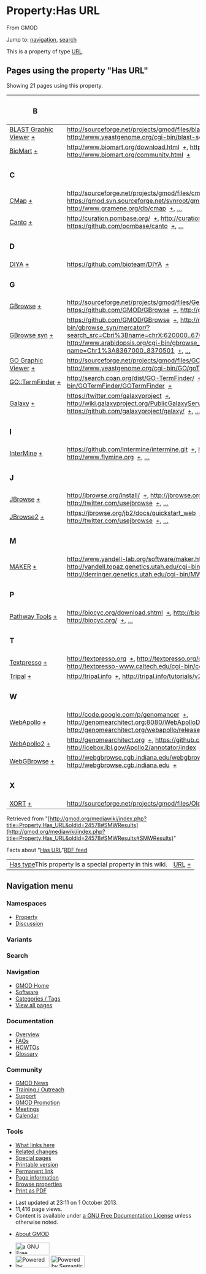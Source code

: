 <div id="mw-page-base" class="noprint">

</div>

<div id="mw-head-base" class="noprint">

</div>

<div id="content" class="mw-body" role="main">

<span id="top"></span>

<div id="mw-js-message" style="display:none;">

</div>



# <span dir="auto">Property:Has URL</span>

<div id="bodyContent">

<div id="siteSub">

From GMOD

</div>

<div id="contentSub">

</div>

<div id="jump-to-nav" class="mw-jump">

Jump to: [navigation](#mw-navigation), [search](#p-search)

</div>

<div id="mw-content-text" class="mw-content-ltr" lang="en" dir="ltr">

This is a property of type [URL](Special:Types/URL "Special:Types/URL").

  
<span id="SMWResults"></span>

<div id="mw-pages">

## Pages using the property "Has URL"

Showing 21 pages using this property.

<table style="width: 100%; ">
<colgroup>
<col style="width: 50%" />
<col style="width: 50%" />
</colgroup>
<thead>
<tr class="header">
<th class="smwpropname"><h3 id="b">B</h3></th>
<th></th>
</tr>
</thead>
<tbody>
<tr class="odd">
<td class="smwpropname"><a href="BLAST_Graphic_Viewer.1"
title="BLAST Graphic Viewer">BLAST Graphic Viewer</a> <span
class="smwbrowse"><a href="Special:Browse/BLAST-20Graphic-20Viewer"
title="Special:Browse/BLAST-20Graphic-20Viewer">+</a></span></td>
<td class="smwprops"><a
href="http://sourceforge.net/projects/gmod/files/blastGraphic/"
class="external"
rel="nofollow">http://sourceforge.net/projects/gmod/files/blastGraphic/</a>  <span
class="smwsearch"><a
href="Special:SearchByProperty/Has-20URL/http:-2F-2Fsourceforge.net-2Fprojects-2Fgmod-2Ffiles-2FblastGraphic-2F"
title="Special:SearchByProperty/Has-20URL/http:-2F-2Fsourceforge.net-2Fprojects-2Fgmod-2Ffiles-2FblastGraphic-2F">+</a></span>,
<a href="http://www.yeastgenome.org/cgi-bin/blast-sgd.pl"
class="external"
rel="nofollow">http://www.yeastgenome.org/cgi-bin/blast-sgd.pl</a>  <span
class="smwsearch"><a
href="Special:SearchByProperty/Has-20URL/http:-2F-2Fwww.yeastgenome.org-2Fcgi-2Dbin-2Fblast-2Dsgd.pl"
title="Special:SearchByProperty/Has-20URL/http:-2F-2Fwww.yeastgenome.org-2Fcgi-2Dbin-2Fblast-2Dsgd.pl">+</a></span></td>
</tr>
<tr class="even">
<td class="smwpropname"><a href="BioMart"
title="BioMart">BioMart</a> <span class="smwbrowse"><a
href="Special:Browse/BioMart"
title="Special:Browse/BioMart">+</a></span></td>
<td class="smwprops"><a href="http://www.biomart.org/download.html"
class="external"
rel="nofollow">http://www.biomart.org/download.html</a>  <span
class="smwsearch"><a
href="Special:SearchByProperty/Has-20URL/http:-2F-2Fwww.biomart.org-2Fdownload.html"
title="Special:SearchByProperty/Has-20URL/http:-2F-2Fwww.biomart.org-2Fdownload.html">+</a></span>,
<a href="http://www.biomart.org/" class="external"
rel="nofollow">http://www.biomart.org/</a>  <span class="smwsearch"><a
href="Special:SearchByProperty/Has-20URL/http:-2F-2Fwww.biomart.org-2F"
title="Special:SearchByProperty/Has-20URL/http:-2F-2Fwww.biomart.org-2F">+</a></span>,
<a href="http://www.biomart.org/community.html" class="external"
rel="nofollow">http://www.biomart.org/community.html</a>  <span
class="smwsearch"><a
href="Special:SearchByProperty/Has-20URL/http:-2F-2Fwww.biomart.org-2Fcommunity.html"
title="Special:SearchByProperty/Has-20URL/http:-2F-2Fwww.biomart.org-2Fcommunity.html">+</a></span></td>
</tr>
<tr class="odd">
<td class="smwpropname"><h3 id="c">C</h3></td>
<td></td>
</tr>
<tr class="even">
<td class="smwpropname"><a href="CMap.1" title="CMap">CMap</a> <span
class="smwbrowse"><a href="Special:Browse/CMap"
title="Special:Browse/CMap">+</a></span></td>
<td class="smwprops"><a
href="http://sourceforge.net/projects/gmod/files/cmap/" class="external"
rel="nofollow">http://sourceforge.net/projects/gmod/files/cmap/</a>  <span
class="smwsearch"><a
href="Special:SearchByProperty/Has-20URL/http:-2F-2Fsourceforge.net-2Fprojects-2Fgmod-2Ffiles-2Fcmap-2F"
title="Special:SearchByProperty/Has-20URL/http:-2F-2Fsourceforge.net-2Fprojects-2Fgmod-2Ffiles-2Fcmap-2F">+</a></span>,
<a href="https://gmod.svn.sourceforge.net/svnroot/gmod/cmap"
class="external"
rel="nofollow">https://gmod.svn.sourceforge.net/svnroot/gmod/cmap</a>  <span
class="smwsearch"><a
href="Special:SearchByProperty/Has-20URL/https:-2F-2Fgmod.svn.sourceforge.net-2Fsvnroot-2Fgmod-2Fcmap"
title="Special:SearchByProperty/Has-20URL/https:-2F-2Fgmod.svn.sourceforge.net-2Fsvnroot-2Fgmod-2Fcmap">+</a></span>,
<a href="http://www.gramene.org/db/cmap" class="external"
rel="nofollow">http://www.gramene.org/db/cmap</a>  <span
class="smwsearch"><a
href="Special:SearchByProperty/Has-20URL/http:-2F-2Fwww.gramene.org-2Fdb-2Fcmap"
title="Special:SearchByProperty/Has-20URL/http:-2F-2Fwww.gramene.org-2Fdb-2Fcmap">+</a></span>,
<a href="Special:PageProperty/CMap::Has_URL"
title="Special:PageProperty/CMap::Has URL">…</a></td>
</tr>
<tr class="odd">
<td class="smwpropname"><a href="Canto" title="Canto">Canto</a> <span
class="smwbrowse"><a href="Special:Browse/Canto"
title="Special:Browse/Canto">+</a></span></td>
<td class="smwprops"><a href="http://curation.pombase.org/"
class="external" rel="nofollow">http://curation.pombase.org/</a>  <span
class="smwsearch"><a
href="Special:SearchByProperty/Has-20URL/http:-2F-2Fcuration.pombase.org-2F"
title="Special:SearchByProperty/Has-20URL/http:-2F-2Fcuration.pombase.org-2F">+</a></span>,
<a href="http://curation.pombase.org/demo" class="external"
rel="nofollow">http://curation.pombase.org/demo</a>  <span
class="smwsearch"><a
href="Special:SearchByProperty/Has-20URL/http:-2F-2Fcuration.pombase.org-2Fdemo"
title="Special:SearchByProperty/Has-20URL/http:-2F-2Fcuration.pombase.org-2Fdemo">+</a></span>,
<a href="https://github.com/pombase/canto" class="external"
rel="nofollow">https://github.com/pombase/canto</a>  <span
class="smwsearch"><a
href="Special:SearchByProperty/Has-20URL/https:-2F-2Fgithub.com-2Fpombase-2Fcanto"
title="Special:SearchByProperty/Has-20URL/https:-2F-2Fgithub.com-2Fpombase-2Fcanto">+</a></span>,
<a href="Special:PageProperty/Canto::Has_URL"
title="Special:PageProperty/Canto::Has URL">…</a></td>
</tr>
<tr class="even">
<td class="smwpropname"><h3 id="d">D</h3></td>
<td></td>
</tr>
<tr class="odd">
<td class="smwpropname"><a href="DIYA" title="DIYA">DIYA</a> <span
class="smwbrowse"><a href="Special:Browse/DIYA"
title="Special:Browse/DIYA">+</a></span></td>
<td class="smwprops"><a href="https://github.com/bioteam/DIYA"
class="external"
rel="nofollow">https://github.com/bioteam/DIYA</a>  <span
class="smwsearch"><a
href="Special:SearchByProperty/Has-20URL/https:-2F-2Fgithub.com-2Fbioteam-2FDIYA"
title="Special:SearchByProperty/Has-20URL/https:-2F-2Fgithub.com-2Fbioteam-2FDIYA">+</a></span></td>
</tr>
<tr class="even">
<td class="smwpropname"><h3 id="g">G</h3></td>
<td></td>
</tr>
<tr class="odd">
<td class="smwpropname"><a href="GBrowse.1"
title="GBrowse">GBrowse</a> <span class="smwbrowse"><a
href="Special:Browse/GBrowse"
title="Special:Browse/GBrowse">+</a></span></td>
<td class="smwprops"><a
href="http://sourceforge.net/projects/gmod/files/Generic%20Genome%20Browser/"
class="external"
rel="nofollow">http://sourceforge.net/projects/gmod/files/Generic%20Genome%20Browser/</a>  <span
class="smwsearch"><a
href="Special:SearchByProperty/Has-20URL/http:-2F-2Fsourceforge.net-2Fprojects-2Fgmod-2Ffiles-2FGeneric-2520Genome-2520Browser-2F"
title="Special:SearchByProperty/Has-20URL/http:-2F-2Fsourceforge.net-2Fprojects-2Fgmod-2Ffiles-2FGeneric-2520Genome-2520Browser-2F">+</a></span>,
<a href="https://github.com/GMOD/GBrowse" class="external"
rel="nofollow">https://github.com/GMOD/GBrowse</a>  <span
class="smwsearch"><a
href="Special:SearchByProperty/Has-20URL/https:-2F-2Fgithub.com-2FGMOD-2FGBrowse"
title="Special:SearchByProperty/Has-20URL/https:-2F-2Fgithub.com-2FGMOD-2FGBrowse">+</a></span>,
<a href="http://gbrowse.org" class="external"
rel="nofollow">http://gbrowse.org</a>  <span class="smwsearch"><a
href="Special:SearchByProperty/Has-20URL/http:-2F-2Fgbrowse.org"
title="Special:SearchByProperty/Has-20URL/http:-2F-2Fgbrowse.org">+</a></span>,
<a href="Special:PageProperty/GBrowse::Has_URL"
title="Special:PageProperty/GBrowse::Has URL">…</a></td>
</tr>
<tr class="even">
<td class="smwpropname"><a href="GBrowse_syn.1"
title="GBrowse syn">GBrowse syn</a> <span class="smwbrowse"><a
href="Special:Browse/GBrowse-20syn"
title="Special:Browse/GBrowse-20syn">+</a></span></td>
<td class="smwprops"><a href="https://github.com/GMOD/GBrowse"
class="external"
rel="nofollow">https://github.com/GMOD/GBrowse</a>  <span
class="smwsearch"><a
href="Special:SearchByProperty/Has-20URL/https:-2F-2Fgithub.com-2FGMOD-2FGBrowse"
title="Special:SearchByProperty/Has-20URL/https:-2F-2Fgithub.com-2FGMOD-2FGBrowse">+</a></span>,
<a
href="http://mckay.cshl.edu/cgi-bin/gbrowse_syn/mercator/?search_src=Cbri%3Bname=chrX:620000..670000"
class="external"
rel="nofollow">http://mckay.cshl.edu/cgi-bin/gbrowse_syn/mercator/?search_src=Cbri%3Bname=chrX:620000..670000</a>  <span
class="smwsearch"><a
href="Special:SearchByProperty/Has-20URL/http:-2F-2Fmckay.cshl.edu-2Fcgi-2Dbin-2Fgbrowse_syn-2Fmercator-2F-3Fsearch_src=Cbri-253Bname=chrX:620000..670000"
title="Special:SearchByProperty/Has-20URL/http:-2F-2Fmckay.cshl.edu-2Fcgi-2Dbin-2Fgbrowse syn-2Fmercator-2F-3Fsearch src=Cbri-253Bname=chrX:620000..670000">+</a></span>,
<a
href="http://www.arabidopsis.org/cgi-bin/gbrowse_syn/arabidopsis/?name=Chr1%3A8367000..8370501"
class="external"
rel="nofollow">http://www.arabidopsis.org/cgi-bin/gbrowse_syn/arabidopsis/?name=Chr1%3A8367000..8370501</a>  <span
class="smwsearch"><a
href="Special:SearchByProperty/Has-20URL/http:-2F-2Fwww.arabidopsis.org-2Fcgi-2Dbin-2Fgbrowse_syn-2Farabidopsis-2F-3Fname=Chr1-253A8367000..8370501"
title="Special:SearchByProperty/Has-20URL/http:-2F-2Fwww.arabidopsis.org-2Fcgi-2Dbin-2Fgbrowse syn-2Farabidopsis-2F-3Fname=Chr1-253A8367000..8370501">+</a></span>,
<a href="Special:PageProperty/GBrowse_syn::Has_URL"
title="Special:PageProperty/GBrowse syn::Has URL">…</a></td>
</tr>
<tr class="odd">
<td class="smwpropname"><a href="GO_Graphic_Viewer.1"
title="GO Graphic Viewer">GO Graphic Viewer</a> <span
class="smwbrowse"><a href="Special:Browse/GO-20Graphic-20Viewer"
title="Special:Browse/GO-20Graphic-20Viewer">+</a></span></td>
<td class="smwprops"><a
href="http://sourceforge.net/projects/gmod/files/GOView/"
class="external"
rel="nofollow">http://sourceforge.net/projects/gmod/files/GOView/</a>  <span
class="smwsearch"><a
href="Special:SearchByProperty/Has-20URL/http:-2F-2Fsourceforge.net-2Fprojects-2Fgmod-2Ffiles-2FGOView-2F"
title="Special:SearchByProperty/Has-20URL/http:-2F-2Fsourceforge.net-2Fprojects-2Fgmod-2Ffiles-2FGOView-2F">+</a></span>,
<a href="http://www.yeastgenome.org/cgi-bin/GO/goTermFinder.pl"
class="external"
rel="nofollow">http://www.yeastgenome.org/cgi-bin/GO/goTermFinder.pl</a>  <span
class="smwsearch"><a
href="Special:SearchByProperty/Has-20URL/http:-2F-2Fwww.yeastgenome.org-2Fcgi-2Dbin-2FGO-2FgoTermFinder.pl"
title="Special:SearchByProperty/Has-20URL/http:-2F-2Fwww.yeastgenome.org-2Fcgi-2Dbin-2FGO-2FgoTermFinder.pl">+</a></span></td>
</tr>
<tr class="even">
<td class="smwpropname"><a href="GO::TermFinder.1"
title="GO::TermFinder">GO::TermFinder</a> <span class="smwbrowse"><a
href="Special:Browse/GO::TermFinder"
title="Special:Browse/GO::TermFinder">+</a></span></td>
<td class="smwprops"><a
href="http://search.cpan.org/dist/GO-TermFinder/" class="external"
rel="nofollow">http://search.cpan.org/dist/GO-TermFinder/</a>  <span
class="smwsearch"><a
href="Special:SearchByProperty/Has-20URL/http:-2F-2Fsearch.cpan.org-2Fdist-2FGO-2DTermFinder-2F"
title="Special:SearchByProperty/Has-20URL/http:-2F-2Fsearch.cpan.org-2Fdist-2FGO-2DTermFinder-2F">+</a></span>,
<a href="http://go.princeton.edu/cgi-bin/GOTermFinder/GOTermFinder"
class="external"
rel="nofollow">http://go.princeton.edu/cgi-bin/GOTermFinder/GOTermFinder</a>  <span
class="smwsearch"><a
href="Special:SearchByProperty/Has-20URL/http:-2F-2Fgo.princeton.edu-2Fcgi-2Dbin-2FGOTermFinder-2FGOTermFinder"
title="Special:SearchByProperty/Has-20URL/http:-2F-2Fgo.princeton.edu-2Fcgi-2Dbin-2FGOTermFinder-2FGOTermFinder">+</a></span></td>
</tr>
<tr class="odd">
<td class="smwpropname"><a href="Galaxy.1"
title="Galaxy">Galaxy</a> <span class="smwbrowse"><a
href="Special:Browse/Galaxy"
title="Special:Browse/Galaxy">+</a></span></td>
<td class="smwprops"><a href="https://twitter.com/galaxyproject"
class="external"
rel="nofollow">https://twitter.com/galaxyproject</a>  <span
class="smwsearch"><a
href="Special:SearchByProperty/Has-20URL/https:-2F-2Ftwitter.com-2Fgalaxyproject"
title="Special:SearchByProperty/Has-20URL/https:-2F-2Ftwitter.com-2Fgalaxyproject">+</a></span>,
<a href="http://wiki.galaxyproject.org/PublicGalaxyServers"
class="external"
rel="nofollow">http://wiki.galaxyproject.org/PublicGalaxyServers</a>  <span
class="smwsearch"><a
href="Special:SearchByProperty/Has-20URL/http:-2F-2Fwiki.galaxyproject.org-2FPublicGalaxyServers"
title="Special:SearchByProperty/Has-20URL/http:-2F-2Fwiki.galaxyproject.org-2FPublicGalaxyServers">+</a></span>,
<a href="https://github.com/galaxyproject/galaxy/" class="external"
rel="nofollow">https://github.com/galaxyproject/galaxy/</a>  <span
class="smwsearch"><a
href="Special:SearchByProperty/Has-20URL/https:-2F-2Fgithub.com-2Fgalaxyproject-2Fgalaxy-2F"
title="Special:SearchByProperty/Has-20URL/https:-2F-2Fgithub.com-2Fgalaxyproject-2Fgalaxy-2F">+</a></span>,
<a href="Special:PageProperty/Galaxy::Has_URL"
title="Special:PageProperty/Galaxy::Has URL">…</a></td>
</tr>
<tr class="even">
<td class="smwpropname"><h3 id="i">I</h3></td>
<td></td>
</tr>
<tr class="odd">
<td class="smwpropname"><a href="InterMine"
title="InterMine">InterMine</a> <span class="smwbrowse"><a
href="Special:Browse/InterMine"
title="Special:Browse/InterMine">+</a></span></td>
<td class="smwprops"><a
href="https://github.com/intermine/intermine.git" class="external"
rel="nofollow">https://github.com/intermine/intermine.git</a>  <span
class="smwsearch"><a
href="Special:SearchByProperty/Has-20URL/https:-2F-2Fgithub.com-2Fintermine-2Fintermine.git"
title="Special:SearchByProperty/Has-20URL/https:-2F-2Fgithub.com-2Fintermine-2Fintermine.git">+</a></span>,
<a href="http://www.intermine.org" class="external"
rel="nofollow">http://www.intermine.org</a>  <span class="smwsearch"><a
href="Special:SearchByProperty/Has-20URL/http:-2F-2Fwww.intermine.org"
title="Special:SearchByProperty/Has-20URL/http:-2F-2Fwww.intermine.org">+</a></span>,
<a href="http://www.flymine.org" class="external"
rel="nofollow">http://www.flymine.org</a>  <span class="smwsearch"><a
href="Special:SearchByProperty/Has-20URL/http:-2F-2Fwww.flymine.org"
title="Special:SearchByProperty/Has-20URL/http:-2F-2Fwww.flymine.org">+</a></span>,
<a href="Special:PageProperty/InterMine::Has_URL"
title="Special:PageProperty/InterMine::Has URL">…</a></td>
</tr>
<tr class="even">
<td class="smwpropname"><h3 id="j">J</h3></td>
<td></td>
</tr>
<tr class="odd">
<td class="smwpropname"><a href="JBrowse.1"
title="JBrowse">JBrowse</a> <span class="smwbrowse"><a
href="Special:Browse/JBrowse"
title="Special:Browse/JBrowse">+</a></span></td>
<td class="smwprops"><a href="http://jbrowse.org/install/"
class="external" rel="nofollow">http://jbrowse.org/install/</a>  <span
class="smwsearch"><a
href="Special:SearchByProperty/Has-20URL/http:-2F-2Fjbrowse.org-2Finstall-2F"
title="Special:SearchByProperty/Has-20URL/http:-2F-2Fjbrowse.org-2Finstall-2F">+</a></span>,
<a href="http://jbrowse.org" class="external"
rel="nofollow">http://jbrowse.org</a>  <span class="smwsearch"><a
href="Special:SearchByProperty/Has-20URL/http:-2F-2Fjbrowse.org"
title="Special:SearchByProperty/Has-20URL/http:-2F-2Fjbrowse.org">+</a></span>,
<a href="http://twitter.com/usejbrowse" class="external"
rel="nofollow">http://twitter.com/usejbrowse</a>  <span
class="smwsearch"><a
href="Special:SearchByProperty/Has-20URL/http:-2F-2Ftwitter.com-2Fusejbrowse"
title="Special:SearchByProperty/Has-20URL/http:-2F-2Ftwitter.com-2Fusejbrowse">+</a></span>,
<a href="Special:PageProperty/JBrowse::Has_URL"
title="Special:PageProperty/JBrowse::Has URL">…</a></td>
</tr>
<tr class="even">
<td class="smwpropname"><a href="JBrowse2"
title="JBrowse2">JBrowse2</a> <span class="smwbrowse"><a
href="Special:Browse/JBrowse2"
title="Special:Browse/JBrowse2">+</a></span></td>
<td class="smwprops"><a
href="https://jbrowse.org/jb2/docs/quickstart_web" class="external"
rel="nofollow">https://jbrowse.org/jb2/docs/quickstart_web</a>  <span
class="smwsearch"><a
href="Special:SearchByProperty/Has-20URL/https:-2F-2Fjbrowse.org-2Fjb2-2Fdocs-2Fquickstart_web"
title="Special:SearchByProperty/Has-20URL/https:-2F-2Fjbrowse.org-2Fjb2-2Fdocs-2Fquickstart web">+</a></span>,
<a href="http://jbrowse.org" class="external"
rel="nofollow">http://jbrowse.org</a>  <span class="smwsearch"><a
href="Special:SearchByProperty/Has-20URL/http:-2F-2Fjbrowse.org"
title="Special:SearchByProperty/Has-20URL/http:-2F-2Fjbrowse.org">+</a></span>,
<a href="http://twitter.com/usejbrowse" class="external"
rel="nofollow">http://twitter.com/usejbrowse</a>  <span
class="smwsearch"><a
href="Special:SearchByProperty/Has-20URL/http:-2F-2Ftwitter.com-2Fusejbrowse"
title="Special:SearchByProperty/Has-20URL/http:-2F-2Ftwitter.com-2Fusejbrowse">+</a></span>,
<a href="Special:PageProperty/JBrowse2::Has_URL"
title="Special:PageProperty/JBrowse2::Has URL">…</a></td>
</tr>
<tr class="odd">
<td class="smwpropname"><h3 id="m">M</h3></td>
<td></td>
</tr>
<tr class="even">
<td class="smwpropname"><a href="MAKER.1" title="MAKER">MAKER</a> <span
class="smwbrowse"><a href="Special:Browse/MAKER"
title="Special:Browse/MAKER">+</a></span></td>
<td class="smwprops"><a
href="http://www.yandell-lab.org/software/maker.html" class="external"
rel="nofollow">http://www.yandell-lab.org/software/maker.html</a>  <span
class="smwsearch"><a
href="Special:SearchByProperty/Has-20URL/http:-2F-2Fwww.yandell-2Dlab.org-2Fsoftware-2Fmaker.html"
title="Special:SearchByProperty/Has-20URL/http:-2F-2Fwww.yandell-2Dlab.org-2Fsoftware-2Fmaker.html">+</a></span>,
<a
href="http://yandell.topaz.genetics.utah.edu/cgi-bin/maker_license.cgi"
class="external"
rel="nofollow">http://yandell.topaz.genetics.utah.edu/cgi-bin/maker_license.cgi</a>  <span
class="smwsearch"><a
href="Special:SearchByProperty/Has-20URL/http:-2F-2Fyandell.topaz.genetics.utah.edu-2Fcgi-2Dbin-2Fmaker_license.cgi"
title="Special:SearchByProperty/Has-20URL/http:-2F-2Fyandell.topaz.genetics.utah.edu-2Fcgi-2Dbin-2Fmaker license.cgi">+</a></span>,
<a href="http://derringer.genetics.utah.edu/cgi-bin/MWAS/maker.cgi"
class="external"
rel="nofollow">http://derringer.genetics.utah.edu/cgi-bin/MWAS/maker.cgi</a>  <span
class="smwsearch"><a
href="Special:SearchByProperty/Has-20URL/http:-2F-2Fderringer.genetics.utah.edu-2Fcgi-2Dbin-2FMWAS-2Fmaker.cgi"
title="Special:SearchByProperty/Has-20URL/http:-2F-2Fderringer.genetics.utah.edu-2Fcgi-2Dbin-2FMWAS-2Fmaker.cgi">+</a></span>,
<a href="Special:PageProperty/MAKER::Has_URL"
title="Special:PageProperty/MAKER::Has URL">…</a></td>
</tr>
<tr class="odd">
<td class="smwpropname"><h3 id="p">P</h3></td>
<td></td>
</tr>
<tr class="even">
<td class="smwpropname"><a href="Pathway_Tools.1"
title="Pathway Tools">Pathway Tools</a> <span class="smwbrowse"><a
href="Special:Browse/Pathway-20Tools"
title="Special:Browse/Pathway-20Tools">+</a></span></td>
<td class="smwprops"><a href="http://biocyc.org/download.shtml"
class="external"
rel="nofollow">http://biocyc.org/download.shtml</a>  <span
class="smwsearch"><a
href="Special:SearchByProperty/Has-20URL/http:-2F-2Fbiocyc.org-2Fdownload.shtml"
title="Special:SearchByProperty/Has-20URL/http:-2F-2Fbiocyc.org-2Fdownload.shtml">+</a></span>,
<a href="http://bioinformatics.ai.sri.com/ptools/" class="external"
rel="nofollow">http://bioinformatics.ai.sri.com/ptools/</a>  <span
class="smwsearch"><a
href="Special:SearchByProperty/Has-20URL/http:-2F-2Fbioinformatics.ai.sri.com-2Fptools-2F"
title="Special:SearchByProperty/Has-20URL/http:-2F-2Fbioinformatics.ai.sri.com-2Fptools-2F">+</a></span>,
<a href="http://biocyc.org/" class="external"
rel="nofollow">http://biocyc.org/</a>  <span class="smwsearch"><a
href="Special:SearchByProperty/Has-20URL/http:-2F-2Fbiocyc.org-2F"
title="Special:SearchByProperty/Has-20URL/http:-2F-2Fbiocyc.org-2F">+</a></span>,
<a href="Special:PageProperty/Pathway_Tools::Has_URL"
title="Special:PageProperty/Pathway Tools::Has URL">…</a></td>
</tr>
<tr class="odd">
<td class="smwpropname"><h3 id="t">T</h3></td>
<td></td>
</tr>
<tr class="even">
<td class="smwpropname"><a href="Textpresso"
title="Textpresso">Textpresso</a> <span class="smwbrowse"><a
href="Special:Browse/Textpresso"
title="Special:Browse/Textpresso">+</a></span></td>
<td class="smwprops"><a href="http://textpresso.org" class="external"
rel="nofollow">http://textpresso.org</a>  <span class="smwsearch"><a
href="Special:SearchByProperty/Has-20URL/http:-2F-2Ftextpresso.org"
title="Special:SearchByProperty/Has-20URL/http:-2F-2Ftextpresso.org">+</a></span>,
<a href="http://textpresso.org/downloads.html" class="external"
rel="nofollow">http://textpresso.org/downloads.html</a>  <span
class="smwsearch"><a
href="Special:SearchByProperty/Has-20URL/http:-2F-2Ftextpresso.org-2Fdownloads.html"
title="Special:SearchByProperty/Has-20URL/http:-2F-2Ftextpresso.org-2Fdownloads.html">+</a></span>,
<a href="http://textpresso-www.caltech.edu/cgi-bin/celegans/user_guide"
class="external"
rel="nofollow">http://textpresso-www.caltech.edu/cgi-bin/celegans/user_guide</a>  <span
class="smwsearch"><a
href="Special:SearchByProperty/Has-20URL/http:-2F-2Ftextpresso-2Dwww.caltech.edu-2Fcgi-2Dbin-2Fcelegans-2Fuser_guide"
title="Special:SearchByProperty/Has-20URL/http:-2F-2Ftextpresso-2Dwww.caltech.edu-2Fcgi-2Dbin-2Fcelegans-2Fuser guide">+</a></span>,
<a href="Special:PageProperty/Textpresso::Has_URL"
title="Special:PageProperty/Textpresso::Has URL">…</a></td>
</tr>
<tr class="odd">
<td class="smwpropname"><a href="Tripal.1"
title="Tripal">Tripal</a> <span class="smwbrowse"><a
href="Special:Browse/Tripal"
title="Special:Browse/Tripal">+</a></span></td>
<td class="smwprops"><a href="http://tripal.info" class="external"
rel="nofollow">http://tripal.info</a>  <span class="smwsearch"><a
href="Special:SearchByProperty/Has-20URL/http:-2F-2Ftripal.info"
title="Special:SearchByProperty/Has-20URL/http:-2F-2Ftripal.info">+</a></span>,
<a href="http://tripal.info/tutorials/v2.x/installation"
class="external"
rel="nofollow">http://tripal.info/tutorials/v2.x/installation</a>  <span
class="smwsearch"><a
href="Special:SearchByProperty/Has-20URL/http:-2F-2Ftripal.info-2Ftutorials-2Fv2.x-2Finstallation"
title="Special:SearchByProperty/Has-20URL/http:-2F-2Ftripal.info-2Ftutorials-2Fv2.x-2Finstallation">+</a></span></td>
</tr>
<tr class="even">
<td class="smwpropname"><h3 id="w">W</h3></td>
<td></td>
</tr>
<tr class="odd">
<td class="smwpropname"><a href="WebApollo.1"
title="WebApollo">WebApollo</a> <span class="smwbrowse"><a
href="Special:Browse/WebApollo"
title="Special:Browse/WebApollo">+</a></span></td>
<td class="smwprops"><a href="http://code.google.com/p/genomancer"
class="external"
rel="nofollow">http://code.google.com/p/genomancer</a>  <span
class="smwsearch"><a
href="Special:SearchByProperty/Has-20URL/http:-2F-2Fcode.google.com-2Fp-2Fgenomancer"
title="Special:SearchByProperty/Has-20URL/http:-2F-2Fcode.google.com-2Fp-2Fgenomancer">+</a></span>,
<a href="http://genomearchitect.org:8080/WebApolloDemo/"
class="external"
rel="nofollow">http://genomearchitect.org:8080/WebApolloDemo/</a>  <span
class="smwsearch"><a
href="Special:SearchByProperty/Has-20URL/http:-2F-2Fgenomearchitect.org:8080-2FWebApolloDemo-2F"
title="Special:SearchByProperty/Has-20URL/http:-2F-2Fgenomearchitect.org:8080-2FWebApolloDemo-2F">+</a></span>,
<a href="http://genomearchitect.org/webapollo/releases/"
class="external"
rel="nofollow">http://genomearchitect.org/webapollo/releases/</a>  <span
class="smwsearch"><a
href="Special:SearchByProperty/Has-20URL/http:-2F-2Fgenomearchitect.org-2Fwebapollo-2Freleases-2F"
title="Special:SearchByProperty/Has-20URL/http:-2F-2Fgenomearchitect.org-2Fwebapollo-2Freleases-2F">+</a></span>,
<a href="Special:PageProperty/WebApollo::Has_URL"
title="Special:PageProperty/WebApollo::Has URL">…</a></td>
</tr>
<tr class="even">
<td class="smwpropname"><a href="WebApollo2"
title="WebApollo2">WebApollo2</a> <span class="smwbrowse"><a
href="Special:Browse/WebApollo2"
title="Special:Browse/WebApollo2">+</a></span></td>
<td class="smwprops"><a href="http://genomearchitect.org"
class="external" rel="nofollow">http://genomearchitect.org</a>  <span
class="smwsearch"><a
href="Special:SearchByProperty/Has-20URL/http:-2F-2Fgenomearchitect.org"
title="Special:SearchByProperty/Has-20URL/http:-2F-2Fgenomearchitect.org">+</a></span>,
<a href="https://github.com/gmod/apollo" class="external"
rel="nofollow">https://github.com/gmod/apollo</a>  <span
class="smwsearch"><a
href="Special:SearchByProperty/Has-20URL/https:-2F-2Fgithub.com-2Fgmod-2Fapollo"
title="Special:SearchByProperty/Has-20URL/https:-2F-2Fgithub.com-2Fgmod-2Fapollo">+</a></span>,
<a href="http://icebox.lbl.gov/Apollo2/annotator/index" class="external"
rel="nofollow">http://icebox.lbl.gov/Apollo2/annotator/index</a>  <span
class="smwsearch"><a
href="Special:SearchByProperty/Has-20URL/http:-2F-2Ficebox.lbl.gov-2FApollo2-2Fannotator-2Findex"
title="Special:SearchByProperty/Has-20URL/http:-2F-2Ficebox.lbl.gov-2FApollo2-2Fannotator-2Findex">+</a></span>,
<a href="Special:PageProperty/WebApollo2::Has_URL"
title="Special:PageProperty/WebApollo2::Has URL">…</a></td>
</tr>
<tr class="odd">
<td class="smwpropname"><a href="WebGBrowse.1"
title="WebGBrowse">WebGBrowse</a> <span class="smwbrowse"><a
href="Special:Browse/WebGBrowse"
title="Special:Browse/WebGBrowse">+</a></span></td>
<td class="smwprops"><a
href="http://webgbrowse.cgb.indiana.edu/webgbrowse/software.html"
class="external"
rel="nofollow">http://webgbrowse.cgb.indiana.edu/webgbrowse/software.html</a>  <span
class="smwsearch"><a
href="Special:SearchByProperty/Has-20URL/http:-2F-2Fwebgbrowse.cgb.indiana.edu-2Fwebgbrowse-2Fsoftware.html"
title="Special:SearchByProperty/Has-20URL/http:-2F-2Fwebgbrowse.cgb.indiana.edu-2Fwebgbrowse-2Fsoftware.html">+</a></span>,
<a href="http://webgbrowse.cgb.indiana.edu" class="external"
rel="nofollow">http://webgbrowse.cgb.indiana.edu</a>  <span
class="smwsearch"><a
href="Special:SearchByProperty/Has-20URL/http:-2F-2Fwebgbrowse.cgb.indiana.edu"
title="Special:SearchByProperty/Has-20URL/http:-2F-2Fwebgbrowse.cgb.indiana.edu">+</a></span></td>
</tr>
<tr class="even">
<td class="smwpropname"><h3 id="x">X</h3></td>
<td></td>
</tr>
<tr class="odd">
<td class="smwpropname"><a href="XORT.1" title="XORT">XORT</a> <span
class="smwbrowse"><a href="Special:Browse/XORT"
title="Special:Browse/XORT">+</a></span></td>
<td class="smwprops"><a
href="http://sourceforge.net/projects/gmod/files/OldFiles/"
class="external"
rel="nofollow">http://sourceforge.net/projects/gmod/files/OldFiles/</a>  <span
class="smwsearch"><a
href="Special:SearchByProperty/Has-20URL/http:-2F-2Fsourceforge.net-2Fprojects-2Fgmod-2Ffiles-2FOldFiles-2F"
title="Special:SearchByProperty/Has-20URL/http:-2F-2Fsourceforge.net-2Fprojects-2Fgmod-2Ffiles-2FOldFiles-2F">+</a></span></td>
</tr>
</tbody>
</table>

</div>

</div>

<div class="printfooter">

Retrieved from
"[http://gmod.org/mediawiki/index.php?title=Property:Has_URL&oldid=24578#SMWResults](http://gmod.org/mediawiki/index.php?title=Property:Has_URL&oldid=24578#SMWResults#SMWResults)"

</div>

<div id="catlinks" class="catlinks catlinks-allhidden">

</div>

<div id="mw-data-after-content">

<div class="smwfact">

<span class="smwfactboxhead">Facts about
"<span class="swmfactboxheadbrowse">[Has
URL](Special:Browse/Property:Has-20URL "Special:Browse/Property:Has-20URL")</span>"</span><span class="smwrdflink"><span class="rdflink">[RDF
feed](http://gmod.org/wiki/Special:ExportRDF/Property:Has_URL "Special:ExportRDF/Property:Has URL")</span></span>

|  |  |
|----|----|
| <span class="smw-highlighter" data-type="1" state="inline" data-title="Property"><span class="smwbuiltin">[Has type](Property:Has_type "Property:Has type")</span><span class="smwttcontent">This property is a special property in this wiki.</span></span> | [URL](Special:Types/URL "Special:Types/URL") <span class="smwsearch">[+](Special:SearchByProperty/Has-20type/URL "Special:SearchByProperty/Has-20type/URL")</span> |

</div>

</div>

<div class="visualClear">

</div>

</div>

</div>

<div id="mw-navigation">

## Navigation menu

<div id="mw-head">



<div id="left-navigation">

<div id="p-namespaces" class="vectorTabs" role="navigation"
aria-labelledby="p-namespaces-label">

### Namespaces

- <span id="ca-nstab-property">[Property](Property:Has_URL)</span>
- <span id="ca-talk"><a
  href="http://gmod.org/mediawiki/index.php?title=Property_talk:Has_URL&amp;action=edit&amp;redlink=1"
  accesskey="t"
  title="Discussion about the content page [t]">Discussion</a></span>

</div>

<div id="p-variants" class="vectorMenu emptyPortlet" role="navigation"
aria-labelledby="p-variants-label">

### 

### Variants[](#)

<div class="menu">

</div>

</div>

</div>

<div id="right-navigation">





</div>

<div id="p-search" role="search">

### Search

<div id="simpleSearch">

</div>

</div>

</div>

</div>

<div id="mw-panel">

<div id="p-logo" role="banner">

<a href="Main_Page"
style="background-image: url(../images/GMOD-cogs.png);"
title="Visit the main page"></a>

</div>

<div id="p-Navigation" class="portal" role="navigation"
aria-labelledby="p-Navigation-label">

### Navigation

<div class="body">

- <span id="n-GMOD-Home">[GMOD Home](Main_Page)</span>
- <span id="n-Software">[Software](GMOD_Components)</span>
- <span id="n-Categories-.2F-Tags">[Categories /
  Tags](Categories)</span>
- <span id="n-View-all-pages">[View all pages](Special:AllPages)</span>

</div>

</div>

<div id="p-Documentation" class="portal" role="navigation"
aria-labelledby="p-Documentation-label">

### Documentation

<div class="body">

- <span id="n-Overview">[Overview](Overview)</span>
- <span id="n-FAQs">[FAQs](Category:FAQ)</span>
- <span id="n-HOWTOs">[HOWTOs](Category:HOWTO)</span>
- <span id="n-Glossary">[Glossary](Glossary)</span>

</div>

</div>

<div id="p-Community" class="portal" role="navigation"
aria-labelledby="p-Community-label">

### Community

<div class="body">

- <span id="n-GMOD-News">[GMOD News](GMOD_News)</span>
- <span id="n-Training-.2F-Outreach">[Training /
  Outreach](Training_and_Outreach)</span>
- <span id="n-Support">[Support](Support)</span>
- <span id="n-GMOD-Promotion">[GMOD Promotion](GMOD_Promotion)</span>
- <span id="n-Meetings">[Meetings](Meetings)</span>
- <span id="n-Calendar">[Calendar](Calendar)</span>

</div>

</div>

<div id="p-tb" class="portal" role="navigation"
aria-labelledby="p-tb-label">

### Tools

<div class="body">

- <span id="t-whatlinkshere"><a href="Special:WhatLinksHere/Property:Has_URL" accesskey="j"
  title="A list of all wiki pages that link here [j]">What links here</a></span>
- <span id="t-recentchangeslinked"><a href="Special:RecentChangesLinked/Property:Has_URL" accesskey="k"
  title="Recent changes in pages linked from this page [k]">Related
  changes</a></span>
- <span id="t-specialpages"><a href="Special:SpecialPages" accesskey="q"
  title="A list of all special pages [q]">Special pages</a></span>
- <span id="t-print"><a
  href="http://gmod.org/mediawiki/index.php?title=Property:Has_URL&amp;printable=yes"
  rel="alternate" accesskey="p"
  title="Printable version of this page [p]">Printable version</a></span>
- <span id="t-permalink">[Permanent
  link](http://gmod.org/mediawiki/index.php?title=Property:Has_URL&oldid=24578 "Permanent link to this revision of the page")</span>
- <span id="t-info">[Page
  information](http://gmod.org/mediawiki/index.php?title=Property:Has_URL&action=info)</span>
- <span id="t-smwbrowselink"><a href="Special:Browse/Property:Has_URL" rel="smw-browse">Browse
  properties</a></span>
- <span id="t-pdf">[Print as
  PDF](http://gmod.org/mediawiki/index.php?title=Special:PdfPrint&page=Property:Has_URL)</span>

</div>

</div>

</div>

</div>

<div id="footer" role="contentinfo">

- <span id="footer-info-lastmod">Last updated at 23:11 on 1 October
  2013.</span>
- <span id="footer-info-viewcount">11,416 page views.</span>
- <span id="footer-info-copyright">Content is available under
  <a href="http://www.gnu.org/licenses/fdl-1.3.html" class="external"
  rel="nofollow">a GNU Free Documentation License</a> unless otherwise
  noted.</span>

<!-- -->

- <span id="footer-places-about">[About
  GMOD](GMOD:About "GMOD:About")</span>

<!-- -->

- <span id="footer-copyrightico">[<img src="http://www.gnu.org/graphics/gfdl-logo-small.png" width="88"
  height="31" alt="a GNU Free Documentation License" />](http://www.gnu.org/licenses/fdl-1.3.html)</span>
- <span id="footer-poweredbyico">[<img
  src="../mediawiki/skins/common/images/poweredby_mediawiki_88x31.png"
  width="88" height="31" alt="Powered by MediaWiki" />](http://www.mediawiki.org/)
  [<img
  src="../mediawiki/extensions/SemanticMediaWiki/resources/images/smw_button.png"
  width="88" height="31" alt="Powered by Semantic MediaWiki" />](https://www.semantic-mediawiki.org/wiki/Semantic_MediaWiki)</span>

<div style="clear:both">

</div>

</div>
